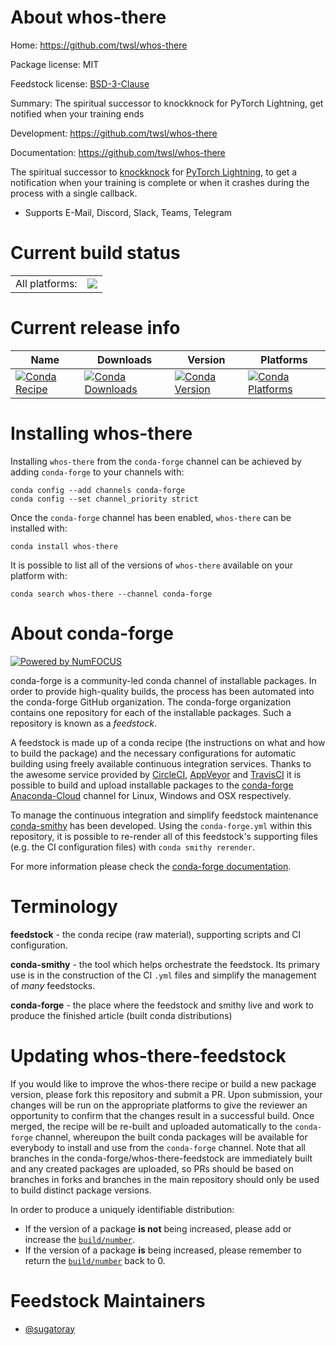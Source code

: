 About whos-there
================

Home: https://github.com/twsl/whos-there

Package license: MIT

Feedstock license: [BSD-3-Clause](https://github.com/conda-forge/whos-there-feedstock/blob/master/LICENSE.txt)

Summary: The spiritual successor to knockknock for PyTorch Lightning, get notified when your training ends

Development: https://github.com/twsl/whos-there

Documentation: https://github.com/twsl/whos-there

The spiritual successor to [knockknock](https://github.com/huggingface/knockknock)
for [PyTorch Lightning](https://github.com/PyTorchLightning/pytorch-lightning),
to get a notification when your training is complete or when it crashes during the
process with a single callback.


- Supports E-Mail, Discord, Slack, Teams, Telegram


Current build status
====================


<table><tr><td>All platforms:</td>
    <td>
      <a href="https://dev.azure.com/conda-forge/feedstock-builds/_build/latest?definitionId=14896&branchName=master">
        <img src="https://dev.azure.com/conda-forge/feedstock-builds/_apis/build/status/whos-there-feedstock?branchName=master">
      </a>
    </td>
  </tr>
</table>

Current release info
====================

| Name | Downloads | Version | Platforms |
| --- | --- | --- | --- |
| [![Conda Recipe](https://img.shields.io/badge/recipe-whos--there-green.svg)](https://anaconda.org/conda-forge/whos-there) | [![Conda Downloads](https://img.shields.io/conda/dn/conda-forge/whos-there.svg)](https://anaconda.org/conda-forge/whos-there) | [![Conda Version](https://img.shields.io/conda/vn/conda-forge/whos-there.svg)](https://anaconda.org/conda-forge/whos-there) | [![Conda Platforms](https://img.shields.io/conda/pn/conda-forge/whos-there.svg)](https://anaconda.org/conda-forge/whos-there) |

Installing whos-there
=====================

Installing `whos-there` from the `conda-forge` channel can be achieved by adding `conda-forge` to your channels with:

```
conda config --add channels conda-forge
conda config --set channel_priority strict
```

Once the `conda-forge` channel has been enabled, `whos-there` can be installed with:

```
conda install whos-there
```

It is possible to list all of the versions of `whos-there` available on your platform with:

```
conda search whos-there --channel conda-forge
```


About conda-forge
=================

[![Powered by
NumFOCUS](https://img.shields.io/badge/powered%20by-NumFOCUS-orange.svg?style=flat&colorA=E1523D&colorB=007D8A)](https://numfocus.org)

conda-forge is a community-led conda channel of installable packages.
In order to provide high-quality builds, the process has been automated into the
conda-forge GitHub organization. The conda-forge organization contains one repository
for each of the installable packages. Such a repository is known as a *feedstock*.

A feedstock is made up of a conda recipe (the instructions on what and how to build
the package) and the necessary configurations for automatic building using freely
available continuous integration services. Thanks to the awesome service provided by
[CircleCI](https://circleci.com/), [AppVeyor](https://www.appveyor.com/)
and [TravisCI](https://travis-ci.com/) it is possible to build and upload installable
packages to the [conda-forge](https://anaconda.org/conda-forge)
[Anaconda-Cloud](https://anaconda.org/) channel for Linux, Windows and OSX respectively.

To manage the continuous integration and simplify feedstock maintenance
[conda-smithy](https://github.com/conda-forge/conda-smithy) has been developed.
Using the ``conda-forge.yml`` within this repository, it is possible to re-render all of
this feedstock's supporting files (e.g. the CI configuration files) with ``conda smithy rerender``.

For more information please check the [conda-forge documentation](https://conda-forge.org/docs/).

Terminology
===========

**feedstock** - the conda recipe (raw material), supporting scripts and CI configuration.

**conda-smithy** - the tool which helps orchestrate the feedstock.
                   Its primary use is in the construction of the CI ``.yml`` files
                   and simplify the management of *many* feedstocks.

**conda-forge** - the place where the feedstock and smithy live and work to
                  produce the finished article (built conda distributions)


Updating whos-there-feedstock
=============================

If you would like to improve the whos-there recipe or build a new
package version, please fork this repository and submit a PR. Upon submission,
your changes will be run on the appropriate platforms to give the reviewer an
opportunity to confirm that the changes result in a successful build. Once
merged, the recipe will be re-built and uploaded automatically to the
`conda-forge` channel, whereupon the built conda packages will be available for
everybody to install and use from the `conda-forge` channel.
Note that all branches in the conda-forge/whos-there-feedstock are
immediately built and any created packages are uploaded, so PRs should be based
on branches in forks and branches in the main repository should only be used to
build distinct package versions.

In order to produce a uniquely identifiable distribution:
 * If the version of a package **is not** being increased, please add or increase
   the [``build/number``](https://docs.conda.io/projects/conda-build/en/latest/resources/define-metadata.html#build-number-and-string).
 * If the version of a package **is** being increased, please remember to return
   the [``build/number``](https://docs.conda.io/projects/conda-build/en/latest/resources/define-metadata.html#build-number-and-string)
   back to 0.

Feedstock Maintainers
=====================

* [@sugatoray](https://github.com/sugatoray/)


